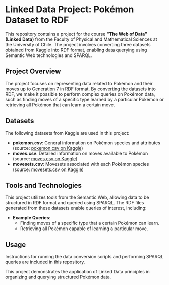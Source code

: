 # Linked Data Project: Pokémon Dataset to RDF

This repository contains a project for the course **"The Web of Data" (Linked Data)** from the Faculty of Physical and Mathematical Sciences at the University of Chile. The project involves converting three datasets obtained from Kaggle into RDF format, enabling data querying using Semantic Web technologies and SPARQL.

## Project Overview

The project focuses on representing data related to Pokémon and their moves up to Generation 7 in RDF format. By converting the datasets into RDF, we make it possible to perform complex queries on Pokémon data, such as finding moves of a specific type learned by a particular Pokémon or retrieving all Pokémon that can learn a certain move.

## Datasets

The following datasets from Kaggle are used in this project:

- **pokemon.csv**: General information on Pokémon species and attributes (source: [pokemon.csv on Kaggle](https://www.kaggle.com/datasets/mylesoneill/pokemon-sun-and-moon-gen-7-stats?select=pokemon.csv))
- **moves.csv**: Detailed information on moves available to Pokémon (source: [moves.csv on Kaggle](https://www.kaggle.com/datasets/mylesoneill/pokemon-sun-and-moon-gen-7-stats?select=moves.csv))
- **movesets.csv**: Movesets associated with each Pokémon species (source: [movesets.csv on Kaggle](https://www.kaggle.com/datasets/mylesoneill/pokemon-sun-and-moon-gen-7-stats?select=movesets.csv))

## Tools and Technologies

This project utilizes tools from the Semantic Web, allowing data to be structured in RDF format and queried using SPARQL. The RDF files generated from these datasets enable queries of interest, including:

- **Example Queries**:
  - Finding moves of a specific type that a certain Pokémon can learn.
  - Retrieving all Pokémon capable of learning a particular move.

## Usage

Instructions for running the data conversion scripts and performing SPARQL queries are included in this repository. 

This project demonstrates the application of Linked Data principles in organizing and querying structured Pokémon data.
